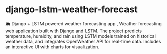 # django-lstm-weather-forecast
🌦️ Django + LSTM powered weather forecasting app , 
Weather forecasting web application built with Django and LSTM.   The project predicts temperature, humidity, and rain using LSTM models trained on historical weather data,   and integrates OpenWeather API for real-time data.   Includes an interactive UI with charts for visualization.

